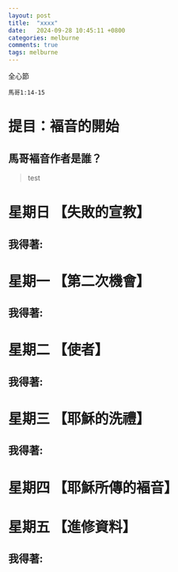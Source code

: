 ```yaml
---
layout: post
title:  "xxxx"
date:   2024-09-28 10:45:11 +0800
categories: melburne
comments: true
tags: melburne 
---
```


全心節
~~~
馬哥1:14-15
~~~

# 提目：褔音的開始

## 馬哥褔音作者是誰？


>test

# 星期日 【失敗的宣教】 



## 我得著:


# 星期一 【第二次機會】


## 我得著:


# 星期二 【使者】


## 我得著:

# 星期三 【耶穌的洗禮】


## 我得著:


# 星期四 【耶穌所傳的褔音】 


# 星期五 【進修資料】 


## 我得著:
